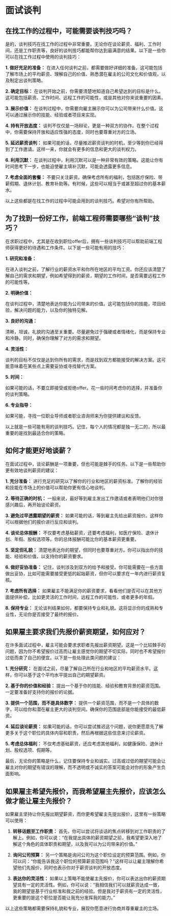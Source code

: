 # 面试谈判

## 在找工作的过程中，可能需要谈判技巧吗？
是的，谈判技巧在找工作的过程中非常重要。无论你在谈论薪资、福利、工作时间，还是工作职责等，良好的谈判技巧都能帮你达到最满意的结果。以下是一些你可以在找工作过程中使用的谈判技巧：

**1. 做好充足的准备：** 在进入任何谈判之前，都需要做好详细的准备。这可能包括了解市场上的平均薪资、理解自己的价值、熟悉潜在雇主的公司文化和价值观，以及制定出谈判策略。

**2. 确定目标：** 在谈判开始之前，你需要清楚地知道自己希望达到的目标是什么。这可能包括薪资、工作时间、远程工作的可能性，或是其他对你来说重要的因素。

**3. 展示价值：** 在谈判过程中，你需要向雇主展示你可以为公司带来什么价值。这可以通过展示你的技能、经验或者项目来实现。

**4. 持有开放态度：** 谈判不仅仅是一场辩论，更是一种双方的协作。在整个过程中，你需要保持开放和适应性强的态度，同时也要尊重对方的立场。

**5. 延迟薪资谈判：** 如果可能的话，尽量推迟薪资谈判的时机，至少等到你已经得到了工作邀请。这样一来，你就会有更多的信息和更大的谈判权力。

**6. 利用沉默：** 在谈判过程中，利用沉默可以是一种非常有效的策略。这能让你有时间思考下一步，也能迫使雇主填补沉默，可能会透露更多信息。

**7. 考虑全面的套餐：** 不要只关注薪资。确保考虑所有的福利，包括医疗保险、带薪假期、退休计划、教育补助等。有时候，这些可以相当于或甚至超过你的基本薪水。

以上这些都是在找工作的过程中可能会用到的谈判技巧。希望对你有所帮助。

## 为了找到一份好工作，前端工程师需要哪些“谈判”技巧？
在求职过程中，尤其是在收到职位offer后，拥有一些谈判技巧可以帮助前端工程师获得更好的待遇和工作条件。以下是一些可能有用的技巧：

**1. 研究和准备：**

在进入谈判之前，了解行业的薪资水平和你所在地区的平均工资。你还应该清楚了解自己的需求和期望，例如希望得到的薪资，期望的工作时间，是否需要远程工作的可能性等。

**2. 明确价值：**

在谈判过程中，清楚地表达你能为公司带来的价值。这可能包括你的技能，项目经验，解决问题的能力，以及你的独特见解。

**3. 良好的沟通：**

清晰，坦诚，礼貌的沟通至关重要。尽量避免过于强硬或者情绪化，而是保持专业和冷静。同时，确保你理解了对方的需求和期望。

**4. 灵活性：**

谈判的目标不仅仅是达到你所有的需求，而是找到双方都能接受的解决方案。这可能意味着在某些点上需要妥协或寻找替代方案。

**5. 时间：**

如果可能的话，不要立即接受或拒绝offer。花一些时间考虑你的选择，并准备你的谈判策略。

**6. 专业指导：**

如果可能，寻找一位职业导师或者职业咨询师来为你提供建议和反馈。

以上就是一些可能有用的谈判技巧。记住，每个人的情况都是独一无二的，所以最重要的是找到最适合你的策略。

## 如何才能更好地谈薪？
在面试过程中，谈论薪酬是一项重要，但也可能是棘手的任务。以下是一些帮助你更有效地谈判薪资的建议：

**1. 充分准备：** 进行充足的研究以了解你的行业和地区的薪资标准。了解你的经验和技能在市场上的价值可以帮助你更有信心地谈判。

**2. 等待正确的时机：** 一般来说，最好等到雇主发出工作邀请或者表明他们对你很感兴趣后，再开始谈论薪资。

**3. 避免过早透露期望的薪资：** 如果可能的话，等到雇主先给出薪资报价。这样你可以根据他们的报价进行反应和谈判。

**4. 谈论总体报酬：** 不仅要考虑基础薪资，还要考虑福利，如医疗保险、退休计划、年假、股权选项等。你的总体报酬可能比你的基本薪资更重要。

**5. 坚定但礼貌：** 清楚地表达你的期望，但同时也要尊重对方。你可以指出你的技能、经验和价值，以支持你的薪资要求。

**6. 做好妥协准备：** 记住，谈判涉及到双方的给予和接受。你可能需要在一些方面做出妥协，比如可能需要接受更低的起始薪资，但你可以要求在一年内进行薪资复核。

**7. 考虑所有选择：** 如果雇主不能满足你的薪资要求，看看他们是否可以在其他方面提供补偿，比如更灵活的工作时间，远程工作的可能性，或者更多的年假。

**8. 保持专业：** 无论谈判结果如何，都要保持专业和礼貌。这将显示你的成熟和专业性，无论你是否接受了最终的报价。

## 如果雇主要求我们先报价薪资期望，如何应对？
在许多面试过程中，雇主可能会要求求职者先报出薪资期望。这是一个比较棘手的问题，因为你不希望报价过高而让雇主感觉你的期望不切实际，同时也不希望报价过低而卖了自己的便宜。以下是一些处理此类问题的建议：

**1. 充分研究：** 在面试之前，尽量了解自己所在行业和地区的平均薪资水平。这样，你可以基于这个平均水平提出自己的期望薪资。

**2. 基于你的价值和经验：** 提出一个基于你的技能、经验和教育背景的薪资范围。一定要准备好支持你的报价的论据。

**3. 提供一个范围，而不是具体数字：** 提供一个薪资范围，而不是一个具体的数字，可以给你和潜在雇主更大的谈判空间。确保你的范围底部是你能接受的最低薪资。

**4. 延后谈论薪资：** 如果可能的话，你可以尝试推迟这个问题，说你更愿意先了解更多关于这个职位的具体内容和职责，然后再根据这些信息来讨论薪资。

**5. 考虑总体福利：** 不仅考虑基础薪资，还应考虑其他福利，如健康保险、退休计划、股权选项、假期等。

最后，无论你的策略是什么，记住要保持专业和诚实。过高或过低的期望可能会让雇主对你的期望有错误的理解，而不透明或不诚实的答案可能会对你的形象产生负面影响。

## 如果雇主希望先报价，而我希望雇主先报价，应该怎么做才能让雇主先报价？
如果雇主坚持让你先报出期望薪资，而你更希望雇主先提出报价，这里有一些策略可以使用：

1. **转移话题至工作职责：** 首先，你可以尝试将谈话的焦点转移到对工作职责的了解上。例如，你可以说：“在我提出具体的薪资期望之前，我希望更深入地了解这个角色的具体职责和期望，以及我可以为公司带来的价值。”

2. **询问公司预算：** 另一个策略是询问公司为这个职位设定的预算范围。例如，你可以问：“你能告诉我这个职位的预算薪资范围吗？”这样可以让雇主理解你希望他们先报价，同时也表示你对于薪资谈判的开放态度。

3. **表达你的灵活性：** 如果以上策略不能使雇主先报价，你可以表达出你的薪资期望具有一定的灵活性。例如，你可以说：“我相信我们可以就薪资达成一致，我的期望是基于行业标准和我之前的经验。但是我对于薪资有一定的灵活性，更重要的是这个职位是否能让我充分发挥我的能力。”

以上这些策略都需要保持礼貌和专业，展现你愿意进行协商并尊重雇主的立场。
